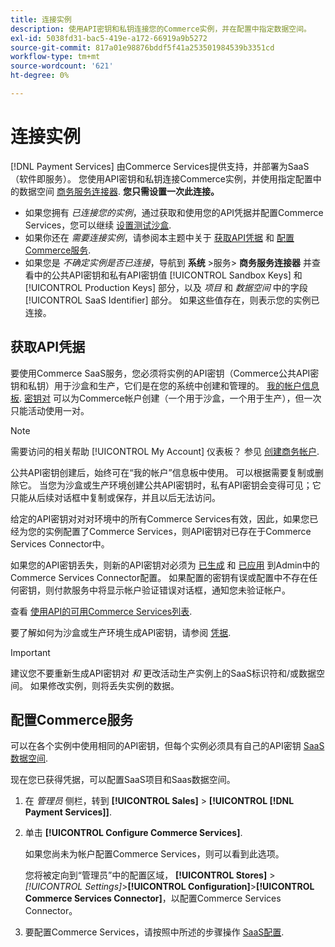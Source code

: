 ```yaml
---
title: 连接实例
description: 使用API密钥和私钥连接您的Commerce实例，并在配置中指定数据空间。
exl-id: 5038fd31-bac5-419e-a172-66919a9b5272
source-git-commit: 817a01e98876bddf5f41a253501984539b3351cd
workflow-type: tm+mt
source-wordcount: '621'
ht-degree: 0%

---
```


# 连接实例

[!DNL Payment Services] 由Commerce Services提供支持，并部署为SaaS（软件即服务）。 您使用API密钥和私钥连接Commerce实例，并使用指定配置中的数据空间 [商务服务连接器](https://experienceleague.adobe.com/docs/commerce-merchant-services/user-guides/saas.html). **您只需设置一次此连接。**

* 如果您拥有 *已连接您的实例*，通过获取和使用您的API凭据并配置Commerce Services，您可以继续 [设置测试沙盒](https://experienceleague.adobe.com/docs/commerce-merchant-services/payment-services/get-started/sandbox.html).
* 如果你还在 *需要连接实例*，请参阅本主题中关于 [获取API凭据](#obtain-api-credentials) 和 [配置Commerce服务](#configure-commerce-services).
* 如果您是 *不确定实例是否已连接*，导航到 **系统** >服务> **商务服务连接器** 并查看中的公共API密钥和私有API密钥值 [!UICONTROL Sandbox Keys] 和 [!UICONTROL Production Keys] 部分，以及 *项目* 和 *数据空间* 中的字段 [!UICONTROL SaaS Identifier] 部分。 如果这些值存在，则表示您的实例已连接。

## 获取API凭据

要使用Commerce SaaS服务，您必须将实例的API密钥（Commerce公共API密钥和私钥）用于沙盒和生产，它们是在您的系统中创建和管理的。 [我的帐户信息板](https://account.magento.com/customer/account/login). [密钥对](https://docs.magento.com/user-guide/configuration/services/saas.html) 可以为Commerce帐户创建（一个用于沙盒，一个用于生产），但一次只能活动使用一对。

>[!NOTE]
>
>需要访问的相关帮助 [!UICONTROL My Account] 仪表板？ 参见 [创建商务帐户](https://docs.magento.com/user-guide/magento/magento-account-create.html).

公共API密钥创建后，始终可在“我的帐户”信息板中使用。 可以根据需要复制或删除它。 当您为沙盒或生产环境创建公共API密钥时，私有API密钥会变得可见；它只能从后续对话框中复制或保存，并且以后无法访问。

给定的API密钥对对对环境中的所有Commerce Services有效，因此，如果您已经为您的实例配置了Commerce Services，则API密钥对已存在于Commerce Services Connector中。

如果您的API密钥丢失，则新的API密钥对必须为 [已生成](https://experienceleague.adobe.com/docs/commerce-merchant-services/payment-services/get-started/connect.html#generate-an-api-key-and-private-key) 和 [已应用](https://experienceleague.adobe.com/docs/commerce-merchant-services/payment-services/get-started/connect.html#configure-saas-project) 到Admin中的Commerce Services Connector配置。 如果配置的密钥有误或配置中不存在任何密钥，则付款服务中将显示帐户验证错误对话框，通知您未验证帐户。

查看 [使用API的可用Commerce Services列表](https://docs.magento.com/user-guide/system/saas.html#available-services).

要了解如何为沙盒或生产环境生成API密钥，请参阅 [凭据](https://experienceleague.adobe.com/docs/commerce-merchant-services/user-guides/saas.html#apikey).

>[!IMPORTANT]
>建议您不要重新生成API密钥对 *和* 更改活动生产实例上的SaaS标识符和/或数据空间。 如果修改实例，则将丢失实例的数据。

## 配置Commerce服务

可以在各个实例中使用相同的API密钥，但每个实例必须具有自己的API密钥 [SaaS数据空间](https://experienceleague.adobe.com/docs/commerce-merchant-services/user-guides/saas.html#saasenv).

现在您已获得凭据，可以配置SaaS项目和Saas数据空间。

1. 在 _管理员_ 侧栏，转到 **[!UICONTROL Sales]** > **[!UICONTROL [!DNL Payment Services]]**.
1. 单击 **[!UICONTROL Configure Commerce Services]**.

   如果您尚未为帐户配置Commerce Services，则可以看到此选项。

   您将被定向到“管理员”中的配置区域， **[!UICONTROL Stores]** > _[!UICONTROL Settings]_>**[!UICONTROL Configuration]**>**[!UICONTROL Commerce Services Connector]**，以配置Commerce Services Connector。

1. 要配置Commerce Services，请按照中所述的步骤操作 [SaaS配置](https://experienceleague.adobe.com/docs/commerce-merchant-services/user-guides/integration-services/saas.html#saasenv).
